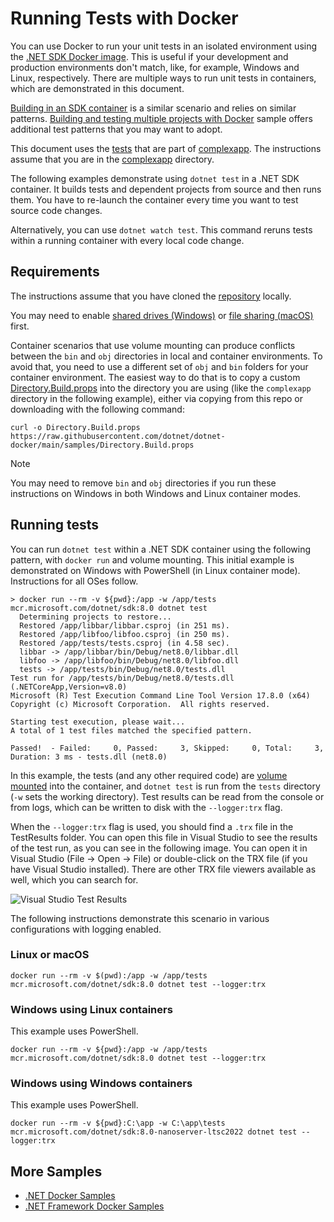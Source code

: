 # Running Tests with Docker

You can use Docker to run your unit tests in an isolated environment using the [.NET SDK Docker image](https://hub.docker.com/r/microsoft/dotnet-sdk/). This is useful if your development and production environments don't match, like, for example, Windows and Linux, respectively. There are multiple ways to run unit tests in containers, which are demonstrated in this document.

[Building in an SDK container](build-in-sdk-container.md) is a similar scenario and relies on similar patterns. [Building and testing multiple projects with Docker](complexapp/README.md) sample offers additional test patterns that you may want to adopt.

This document uses the [tests](complexapp/tests) that are part of [complexapp](complexapp). The instructions assume that you are in the [complexapp](complexapp) directory.

The following examples demonstrate using `dotnet test` in a .NET SDK container. It builds tests and dependent projects from source and then runs them. You have to re-launch the container every time you want to test source code changes.

Alternatively, you can use `dotnet watch test`. This command reruns tests within a running container with every local code change.

## Requirements

The instructions assume that you have cloned the [repository](https://github.com/dotnet/dotnet-docker) locally.

You may need to enable [shared drives (Windows)](https://docs.docker.com/docker-for-windows/#shared-drives) or [file sharing (macOS)](https://docs.docker.com/docker-for-mac/#file-sharing) first.

Container scenarios that use volume mounting can produce conflicts between the `bin` and `obj` directories in local and container environments. To avoid that, you need to use a different set of `obj` and `bin` folders for your container environment. The easiest way to do that is to copy a custom [Directory.Build.props](Directory.Build.props) into the directory you are using (like the `complexapp` directory in the following example), either via copying from this repo or downloading with the following command:

```console
curl -o Directory.Build.props https://raw.githubusercontent.com/dotnet/dotnet-docker/main/samples/Directory.Build.props
```

> [!NOTE]
> You may need to remove `bin` and `obj` directories if you run these instructions on Windows in both Windows and Linux container modes.

## Running tests

You can run `dotnet test` within a .NET SDK container using the following pattern, with `docker run` and volume mounting. This initial example is demonstrated on Windows with PowerShell (in Linux container mode). Instructions for all OSes follow.

```console
> docker run --rm -v ${pwd}:/app -w /app/tests mcr.microsoft.com/dotnet/sdk:8.0 dotnet test
  Determining projects to restore...
  Restored /app/libbar/libbar.csproj (in 251 ms).
  Restored /app/libfoo/libfoo.csproj (in 250 ms).
  Restored /app/tests/tests.csproj (in 4.58 sec).
  libbar -> /app/libbar/bin/Debug/net8.0/libbar.dll
  libfoo -> /app/libfoo/bin/Debug/net8.0/libfoo.dll
  tests -> /app/tests/bin/Debug/net8.0/tests.dll
Test run for /app/tests/bin/Debug/net8.0/tests.dll (.NETCoreApp,Version=v8.0)
Microsoft (R) Test Execution Command Line Tool Version 17.8.0 (x64)
Copyright (c) Microsoft Corporation.  All rights reserved.

Starting test execution, please wait...
A total of 1 test files matched the specified pattern.

Passed!  - Failed:     0, Passed:     3, Skipped:     0, Total:     3, Duration: 3 ms - tests.dll (net8.0)
```

In this example, the tests (and any other required code) are [volume mounted](https://docs.docker.com/engine/admin/volumes/volumes/) into the container, and `dotnet test` is run from the `tests` directory (`-w` sets the working directory). Test results can be read from the console or from logs, which can be written to disk with the `--logger:trx` flag.

When the `--logger:trx` flag is used, you should find a `.trx` file in the TestResults folder. You can open this file in Visual Studio to see the results of the test run, as you can see in the following image. You can open it in Visual Studio (File -> Open -> File) or double-click on the TRX file (if you have Visual Studio installed). There are other TRX file viewers available as well, which you can search for.

![Visual Studio Test Results](https://user-images.githubusercontent.com/2608468/35361940-2f5ab914-0118-11e8-9c40-4f252f4568f0.png)

The following instructions demonstrate this scenario in various configurations with logging enabled.

### Linux or macOS

```console
docker run --rm -v $(pwd):/app -w /app/tests mcr.microsoft.com/dotnet/sdk:8.0 dotnet test --logger:trx
```

### Windows using Linux containers

This example uses PowerShell.

```console
docker run --rm -v ${pwd}:/app -w /app/tests mcr.microsoft.com/dotnet/sdk:8.0 dotnet test --logger:trx
```

### Windows using Windows containers

This example uses PowerShell.

```console
docker run --rm -v ${pwd}:C:\app -w C:\app\tests mcr.microsoft.com/dotnet/sdk:8.0-nanoserver-ltsc2022 dotnet test --logger:trx
```

## More Samples

* [.NET Docker Samples](../README.md)
* [.NET Framework Docker Samples](https://github.com/microsoft/dotnet-framework-docker-samples/)
